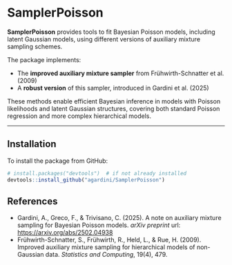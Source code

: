 # SamplerPoisson

**SamplerPoisson** provides tools to fit Bayesian Poisson models, including latent Gaussian models, using different versions of auxiliary mixture sampling schemes.

The package implements:

- The **improved auxiliary mixture sampler** from Frühwirth-Schnatter et al. (2009)  
- A **robust version** of this sampler, introduced in Gardini et al. (2025)

These methods enable efficient Bayesian inference in models with Poisson likelihoods and latent Gaussian structures, covering both standard Poisson regression and more complex hierarchical models.

---

## Installation

To install the package from GitHub:

```r
# install.packages("devtools")  # if not already installed
devtools::install_github("agardini/SamplerPoisson")
```

## References

- Gardini, A., Greco, F., & Trivisano, C. (2025). A note on auxiliary mixture sampling for Bayesian Poisson models. _arXiv preprint_ url: https://arxiv.org/abs/2502.04938
- Frühwirth-Schnatter, S., Frühwirth, R., Held, L., & Rue, H. (2009). Improved auxiliary mixture sampling for hierarchical models of non-Gaussian data. _Statistics and Computing_, 19(4), 479.

